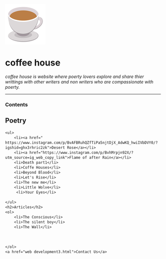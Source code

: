 <!DOCTYPE html>
<html/>
<head>
<meta charset="utf-8">
<title>dchol web</title>
<body>
    <img src="cup122.png">
<h1>coffee house</h1>
<p><em>coffee house is website where poerty lovers explore and share 
    thier writtings with other writers and non writers who are compassionate with poerty.
</em></p>
<hr>
<h3>Contents</h3>
<h2>Poetry</h2>

    <ul>
        <li><a href=" https://www.instagram.com/p/BvAFBRuhQZfTiPa5njtDjX_AdwKQ_hwiIVbDVY0/?igshid=ghx3rhric2zk">Desert Rose</a></li>
        <li><a href="https://www.instagram.com/p/BvhMrpjn92X/?utm_source=ig_web_copy_link">Flame of after Rain</a></li>
        <li>Death part1</li>
        <li>Coffe Houses</li>
        <li>Beyond Blood</li>
        <li>Let's Rise</li>
        <li>The new me</li>
        <li>Little Wolve</li>
         <li>Your Eyes</li>

    </ul>
    <h2>Articles</h2>
    <ol>
        <li>The Conscious</li>
        <li>The silent boy</li>
        <li>The Wall</li>



    </ol>
    <a href="web development3.html">Contact Us</a>
</body>
</html>
